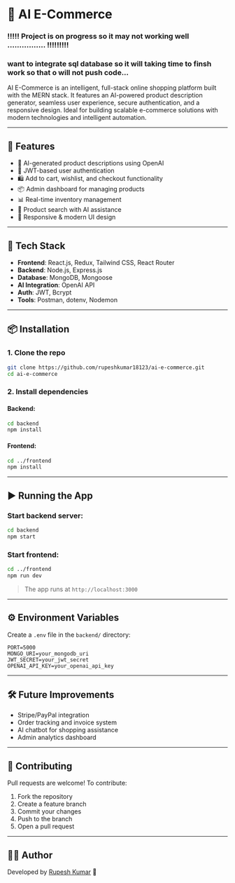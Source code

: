 
# 🛒 AI E-Commerce
### !!!!! Project is on progress so it may not working well ................ !!!!!!!!!
### want to integrate sql database so it will taking time to finsh work so that o will not push code...

AI E-Commerce is an intelligent, full-stack online shopping platform built with the MERN stack. It features an AI-powered product description generator, seamless user experience, secure authentication, and a responsive design. Ideal for building scalable e-commerce solutions with modern technologies and intelligent automation.

---

## 🚀 Features

- 🧠 AI-generated product descriptions using OpenAI
- 🔐 JWT-based user authentication
- 🛍️ Add to cart, wishlist, and checkout functionality
- 📦 Admin dashboard for managing products
- 📊 Real-time inventory management
- 💬 Product search with AI assistance
- 🌈 Responsive & modern UI design

---

## 🧰 Tech Stack

- **Frontend**: React.js, Redux, Tailwind CSS, React Router
- **Backend**: Node.js, Express.js
- **Database**: MongoDB, Mongoose
- **AI Integration**: OpenAI API
- **Auth**: JWT, Bcrypt
- **Tools**: Postman, dotenv, Nodemon

---

## 📦 Installation

### 1. Clone the repo

```bash
git clone https://github.com/rupeshkumar18123/ai-e-commerce.git
cd ai-e-commerce
````

### 2. Install dependencies

#### Backend:

```bash
cd backend
npm install
```

#### Frontend:

```bash
cd ../frontend
npm install
```

---

## ▶️ Running the App

### Start backend server:

```bash
cd backend
npm start
```

### Start frontend:

```bash
cd ../frontend
npm run dev
```

> The app runs at `http://localhost:3000`

---

## ⚙️ Environment Variables

Create a `.env` file in the `backend/` directory:

```env
PORT=5000
MONGO_URI=your_mongodb_uri
JWT_SECRET=your_jwt_secret
OPENAI_API_KEY=your_openai_api_key
```

---


## 🛠️ Future Improvements

* Stripe/PayPal integration
* Order tracking and invoice system
* AI chatbot for shopping assistance
* Admin analytics dashboard

---

## 🤝 Contributing

Pull requests are welcome! To contribute:

1. Fork the repository
2. Create a feature branch
3. Commit your changes
4. Push to the branch
5. Open a pull request

---

## 🙋‍♂️ Author

Developed by [Rupesh Kumar](https://github.com/rupeshkumar18123) 🚀


